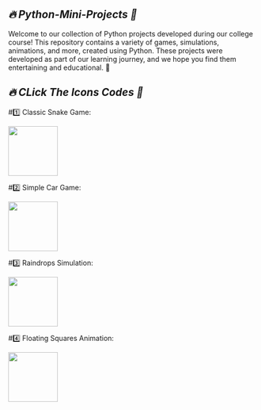 ## *🔥 Python-Mini-Projects 🎴*


Welcome to our collection of Python projects developed during our college course! This repository contains a variety of games, simulations, animations, and more, created using Python. These projects were developed as part of our learning journey, and we hope you find them entertaining and educational. 🚀


## *🔥 CLick The Icons Codes 🎴*


#1️⃣ Classic Snake Game:

<a href="https://github.com/Hrishikesh-Gavai/Python-Mini-Projects/blob/main/Snake%20Game.py">
    <img src="https://github.com/Hrishikesh-Gavai/Python-Mini-Projects/assets/168000487/1ed6810d-bafa-46aa-a499-acd7f24b6c6f" width="100" height="100">
</a>



#2️⃣ Simple Car Game:

<a href="https://github.com/Hrishikesh-Gavai/Python-Mini-Projects/blob/main/Simple%20Car%20Game.py">
    <img src="https://github.com/Hrishikesh-Gavai/Python-Mini-Projects/assets/168000487/9e96aa2d-bf18-48c0-807c-a4c2bbaed9cb" width="100" height="100">
</a>



#3️⃣ Raindrops Simulation:

<a href="https://github.com/Hrishikesh-Gavai/Python-Mini-Projects/blob/main/Raindrops%20Simulation.py">
    <img src="https://github.com/Hrishikesh-Gavai/Python-Mini-Projects/assets/168000487/ecda9e5b-6ef6-4f40-8448-28bb52c0fafc" width="100" height="100">
</a>



#4️⃣ Floating Squares Animation:

<a href="https://github.com/Hrishikesh-Gavai/Python-Mini-Projects/blob/main/Floating%20Squares%20Animation.py">
    <img src="https://github.com/Hrishikesh-Gavai/Python-Mini-Projects/assets/168000487/e3e76c96-332c-42ba-8605-26e4a9237432" width="100" height="100">
</a>
